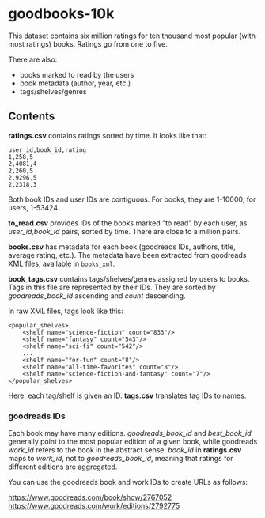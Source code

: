 # goodbooks-10k

This dataset contains six million ratings for ten thousand most popular (with most ratings) books. Ratings go from one to five.

There are also:

* books marked to read by the users
* book metadata (author, year, etc.) 
* tags/shelves/genres

## Contents

**ratings.csv** contains ratings sorted by time. It looks like that:

	user_id,book_id,rating
	1,258,5
	2,4081,4
	2,260,5
	2,9296,5
	2,2318,3
	
Both book IDs and user IDs are contiguous. For books, they are 1-10000, for users, 1-53424. 	

**to_read.csv** provides IDs of the books marked "to read" by each user, as _user_id,book_id_ pairs, sorted by time. There are close to a million pairs.

**books.csv** has metadata for each book (goodreads IDs, authors, title, average rating, etc.). The metadata have been extracted from goodreads XML files, available in `books_xml`.

**book_tags.csv** contains tags/shelves/genres assigned by users to books. Tags in this file are represented by their IDs. They are sorted by _goodreads_book_id_ ascending and _count_ descending. 

In raw XML files, tags look like this:

	<popular_shelves>
		<shelf name="science-fiction" count="833"/>
		<shelf name="fantasy" count="543"/>
		<shelf name="sci-fi" count="542"/>
		...
		<shelf name="for-fun" count="8"/>
		<shelf name="all-time-favorites" count="8"/>
		<shelf name="science-fiction-and-fantasy" count="7"/>	
	</popular_shelves>

Here, each tag/shelf is given an ID. **tags.csv** translates tag IDs to names.

### goodreads IDs

Each book may have many editions.  _goodreads_book_id_ and _best_book_id_ generally point to the most popular edition of a given book, while goodreads  _work_id_ refers to the book in the abstract sense. _book_id_ in **ratings.csv** maps to _work_id_, not to _goodreads_book_id_, meaning that ratings for different editions are aggregated.

You can use the goodreads book and work IDs to create URLs as follows:

https://www.goodreads.com/book/show/2767052   
https://www.goodreads.com/work/editions/2792775  

